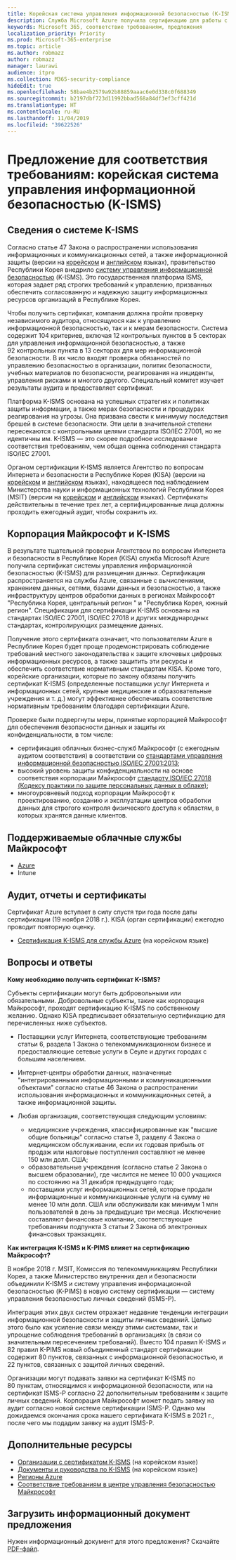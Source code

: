```yaml
---
title: Корейская система управления информационной безопасностью (K-ISMS)
description: Служба Microsoft Azure получила сертификацию для работы с корейской системой управления информационной безопасностью (K-ISMS).
keywords: Microsoft 365, соответствие требованиям, предложения
localization_priority: Priority
ms.prod: Microsoft-365-enterprise
ms.topic: article
ms.author: robmazz
author: robmazz
manager: laurawi
audience: itpro
ms.collection: M365-security-compliance
hideEdit: true
ms.openlocfilehash: 58bae4b2579a92b88859aaac6e0d338c0f688349
ms.sourcegitcommit: b2197dbf723d11992bbad568a84df3ef3cff421d
ms.translationtype: HT
ms.contentlocale: ru-RU
ms.lasthandoff: 11/04/2019
ms.locfileid: "39622526"
---
```

# <a name="compliance-offering-korea-information-security-management-system-k-isms"></a>Предложение для соответствия требованиям: корейская система управления информационной безопасностью (K-ISMS)

## <a name="about-k-isms"></a>Сведения о системе K-ISMS

Согласно статье 47 Закона о распространении использования информационных и коммуникационных сетей, а также информационной защиты (версии на [корейском](https://law.go.kr/lsSc.do?tabMenuId=tab18&query=%EC%A0%95%EB%B3%B4%ED%86%B5%EC%8B%A0%EB%A7%9D%20%EC%9D%B4%EC%9A%A9%EC%B4%89%EC%A7%84%20%EB%B0%8F%20%EC%A0%95%EB%B3%B4%EB%B3%B4%ED%98%B8) и [английском](https://law.go.kr/engLsSc.do?tabMenuId=tab45) языках), правительство Республики Корея внедрило [систему управления информационной безопасностью](https://isms.kisa.or.kr/main/isms/intro/) (K-ISMS). Это государственная платформа ISMS, которая задает ряд строгих требований к управлению, призванных обеспечить согласованную и надежную защиту информационных ресурсов организаций в Республике Корея.

Чтобы получить сертификат, компания должна пройти проверку независимого аудитора, относящуюся как к управлению информационной безопасностью, так и к мерам безопасности. Система содержит 104 критериев, включая 12 контрольных пунктов в 5 секторах для управления информационной безопасностью, а также 92 контрольных пункта в 13 секторах для мер информационной безопасности. В их число входят проверка обязанностей по управлению безопасностью в организации, политик безопасности, учебных материалов по безопасности, реагирования на инциденты, управления рисками и многого другого. Специальный комитет изучает результаты аудита и предоставляет сертификат.

Платформа K-ISMS основана на успешных стратегиях и политиках защиты информации, а также мерах безопасности и процедурах реагирования на угрозы. Она призвана свести к минимуму последствия брешей в системе безопасности. Эти цели в значительной степени пересекаются с контрольными целями стандарта ISO/IEC 27001, но не идентичны им. K-ISMS — это скорее подробное исследование соответствия требованиям, чем общая оценка соблюдения стандарта ISO/IEC 27001.

Органом сертификации K-ISMS является Агентство по вопросам Интернета и безопасности в Республике Корея (KISA) (версии на [корейском](https://www.kisa.or.kr/main.jsp) и [английском](https://www.kisa.or.kr/eng/main.jsp) языках), находящееся под наблюдением Министерства науки и информационных технологий Республики Корея (MSIT) (версии на [корейском](https://www.msit.go.kr/web/main/main.do) и [английском](https://english.msit.go.kr/english/main/main.do) языках). Сертификаты действительны в течение трех лет, а сертифицированные лица должны проходить ежегодный аудит, чтобы сохранить их.

## <a name="microsoft-and-k-isms"></a>Корпорация Майкрософт и K-ISMS

В результате тщательной проверки Агентством по вопросам Интернета и безопасности в Республике Корея (KISA) служба Microsoft Azure получила сертификат системы управления информационной безопасностью (K-ISMS) для размещения данных. Сертификация распространяется на службы Azure, связанные с вычислениями, хранением данных, сетями, базами данных и безопасностью, а также инфраструктуру центров обработки данных в регионах Майкрософт "Республика Корея, центральный регион " и "Республика Корея, южный регион". Спецификации для сертификации K-ISMS основаны на стандартах ISO/IEC 27001, ISO/IEC 27018 и других международных стандартах, контролирующих размещение данных.

Получение этого сертификата означает, что пользователям Azure в Республике Корея будет проще продемонстрировать соблюдение требований местного законодательства к защите ключевых цифровых информационных ресурсов, а также защитить эти ресурсы и обеспечить соответствие нормативным стандартам KISA. Кроме того, корейские организации, которые по закону обязаны получить сертификат K-ISMS (определенные поставщики услуг Интернета и информационных сетей, крупные медицинские и образовательные учреждения и т. д.) могут эффективнее обеспечивать соответствие нормативным требованиям благодаря сертификации Azure.

Проверке были подвергнуты меры, принятые корпорацией Майкрософт для обеспечения безопасности данных и защиты их конфиденциальности, в том числе:

- сертификация облачных бизнес-служб Майкрософт (с ежегодным аудитом соответствия) в соответствии со [стандартами управления информационной безопасностью ISO/IEC 27001:2013](offering-iso-27001.md);
- высокий уровень защиты конфиденциальности на основе соответствия корпорации Майкрософт [стандарту ISO/IEC 27018 (Кодексу практики по защите персональных данных в облаке)](offering-iso-27018.md);
- многоуровневый подход корпорации Майкрософт к проектированию, созданию и эксплуатации центров обработки данных для строгого контроля физического доступа к областям, в которых хранятся данные клиентов.

## <a name="microsoft-in-scope-cloud-services"></a>Поддерживаемые облачные службы Майкрософт

- [Azure](https://gallery.technet.microsoft.com/Overview-of-Azure-c1be3942)
- Intune

## <a name="audits-reports-and-certificates"></a>Аудит, отчеты и сертификаты

Сертификат Azure вступает в силу спустя три года после даты сертификации (19 ноября 2018 г.). KISA (орган сертификации) ежегодно проводит повторную оценку.

- [Сертификация K-ISMS для службы Azure](https://isms.kisa.or.kr/main/isms/issue/?certificationMode=list&crtfYear=2018&searchCondition=2&searchKeyword=%EB%A7%88%EC%9D%B4%ED%81%AC%EB%A1%9C%EC%86%8C%ED%94%84%ED%8A%B8) (на корейском языке)

## <a name="frequently-asked-questions"></a>Вопросы и ответы

**Кому необходимо получить сертификат K-ISMS?**

Субъекты сертификации могут быть добровольными или обязательными. Добровольные субъекты, такие как корпорация Майкрософт, проходят сертификацию K-ISMS по собственному желанию. Однако KISA предписывает обязательную сертификацию для перечисленных ниже субъектов.

- Поставщики услуг Интернета, соответствующие требованиям статьи 6, раздела 1 Закона о телекоммуникационном бизнесе и предоставляющие сетевые услуги в Сеуле и других городах с большим населением.

- Интернет-центры обработки данных, назначенные "интегрированными информационными и коммуникационными объектами" согласно статье 46 Закона о распространении использования информационных и коммуникационных сетей, а также информационной защиты.

- Любая организация, соответствующая следующим условиям:

    - медицинские учреждения, классифицированные как "высшие общие больницы" согласно статье 3, разделу 4 Закона о медицинском обслуживании, если их годовая прибыль от продаж или налоговые поступления составляют не менее 150 млн долл. США;
    - образовательные учреждения (согласно статье 2 Закона о высшем образовании), где числится не менее 10 000 учащихся по состоянию на 31 декабря предыдущего года;
    - поставщики услуг информационных сетей, которые продали информационные и коммуникационные услуги на сумму не менее 10 млн долл. США или обслуживали как минимум 1 млн пользователей в день за предыдущие три месяца. Исключение составляют финансовые компании, соответствующие требованиям подпункта 3 статьи 2 Закона об электронных финансовых транзакциях.

**Как интеграция K-ISMS и K-PIMS влияет на сертификацию Майкрософт?**

В ноябре 2018 г. MSIT, Комиссия по телекоммуникациям Республики Корея, а также Министерство внутренних дел и безопасности объединили K-ISMS и систему управления информационной безопасностью (K-PIMS) в новую систему сертификации — систему управления безопасностью личных сведений (ISMS-P).

Интеграция этих двух систем отражает недавние тенденции интеграции информационной безопасности и защиты личных сведений. Целью этого было как усиление связи между этими системами, так и упрощение соблюдения требований в организациях (в связи со значительным пересечением требований). Вместо 104 правил K-ISMS и 82 правил K-PIMS новый объединенный стандарт сертификации содержит 80 пунктов, связанных с информационной безопасностью, и 22 пунктов, связанных с защитой личных сведений.

Организации могут подавать заявки на сертификат K-ISMS по 80 пунктам, относящимся к информационной безопасности, или на сертификат ISMS-P согласно 22 дополнительным требованиям к защите личных сведений. Корпорация Майкрософт может подать заявку на аудит согласно новой системе сертификации ISMS-P. Однако мы дожидаемся окончания срока нашего сертификата K-ISMS в 2021 г., после чего мы подадим заявку на аудит ISMS-P.

## <a name="additional-resources"></a>Дополнительные ресурсы

- [Организации с сертификатом K-ISMS](https://isms.kisa.or.kr/main/isms/issue/?certificationMode=list&crtfYear=2018&searchCondition=2&searchKeyword=%EB%A7%88%EC%9D%B4%ED%81%AC%EB%A1%9C%EC%86%8C%ED%94%84%ED%8A%B8) (на корейском языке)
- [Документы и руководства по K-ISMS](https://isms.kisa.or.kr/main/isms/notice/) (на корейском языке)
- [Регионы Azure](https://azure.microsoft.com/global-infrastructure/regions/)
- [Соответствие требованиям в центре управления безопасностью Майкрософт](https://www.microsoft.com/trust-center/compliance/compliance-overview)

## <a name="download-the-offering-backgrounder"></a>Загрузить информационный документ предложения

Нужен информационный документ для этого предложения? Скачайте [PDF-файл](https://download.microsoft.com/download/2/C/6/2C6FFA1C-1BA8-48E8-887A-4EA52E256AF3/K-ISMS-Compliance.pdf).
